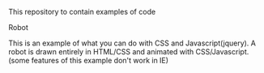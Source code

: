 This repository to contain examples of code

Robot

This is an example of what you can do with CSS and Javascript(jquery). A robot is drawn entirely in HTML/CSS and animated with CSS/Javascript. (some features of this example don't work in IE)
